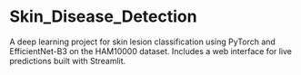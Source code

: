 # Skin_Disease_Detection
A deep learning project for skin lesion classification using PyTorch and EfficientNet-B3 on the HAM10000 dataset. Includes a web interface for live predictions built with Streamlit.
